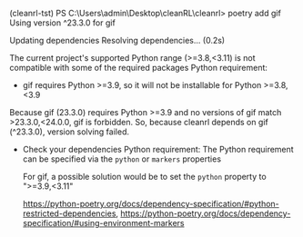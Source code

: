 (cleanrl-tst) PS C:\Users\admin\Desktop\cleanRL\cleanrl> poetry add gif
Using version ^23.3.0 for gif

Updating dependencies
Resolving dependencies... (0.2s)

The current project's supported Python range (>=3.8,<3.11) is not compatible with some of the required packages Python requirement:
  - gif requires Python >=3.9, so it will not be installable for Python >=3.8,<3.9

Because gif (23.3.0) requires Python >=3.9
 and no versions of gif match >23.3.0,<24.0.0, gif is forbidden.
So, because cleanrl depends on gif (^23.3.0), version solving failed.

  * Check your dependencies Python requirement: The Python requirement can be specified via the `python` or `markers` properties

    For gif, a possible solution would be to set the `python` property to ">=3.9,<3.11"

    https://python-poetry.org/docs/dependency-specification/#python-restricted-dependencies,
    https://python-poetry.org/docs/dependency-specification/#using-environment-markers

